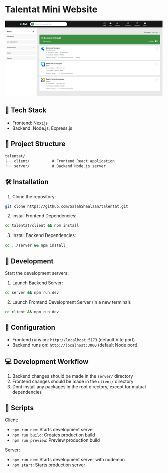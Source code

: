 # Talentat Mini Website
![Talentat Project Preview](./client/public/project.png)

## 🚀 Tech Stack

- Frontend: Next.js
- Backend: Node.js, Express.js

## 📁 Project Structure

```
talentat/
├── client/          # Frontend React application
└── server/          # Backend Node.js server
```

## 🛠️ Installation

1. Clone the repository:
```bash
git clone https://github.com/SalahShaalaan/talentat.git
```

2. Install Frontend Dependencies:
```bash
cd talentat/client && npm install
```

3. Install Backend Dependencies:
```bash
cd ../server && npm install
```

## 🚀 Development

Start the development servers:

1. Launch Backend Server:
```bash
cd server && npm run dev
```

2. Launch Frontend Development Server (in a new terminal):
```bash
cd client && npm run dev
```

## 🔧 Configuration

- Frontend runs on: `http://localhost:5173` (default Vite port)
- Backend runs on: `http://localhost:3000` (default Node port)

## 💻 Development Workflow

1. Backend changes should be made in the `server/` directory
2. Frontend changes should be made in the `client/` directory
3. Dont install any packages in the root directory, except for mutual dependencies

## 📝 Scripts

Client:
- `npm run dev`: Starts development server
- `npm run build`: Creates production build
- `npm run preview`: Preview production build

Server:
- `npm run dev`: Starts development server with nodemon
- `npm start`: Starts production server

